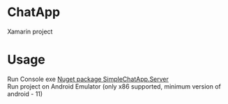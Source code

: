 # ChatApp

Xamarin project

# Usage

Run Console exe [Nuget package SimpleChatApp.Server](https://www.nuget.org/packages/SimpleChatApp.Server/)  
Run project on Android Emulator (only x86 supported, minimum version of android - 11)
